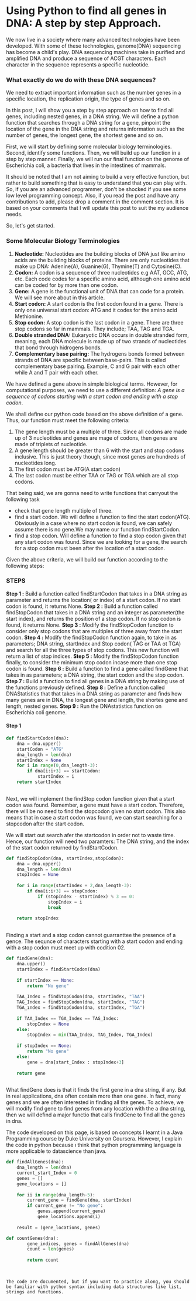 
# Using Python to find all genes in DNA: A step by step Approach.

We now live in a society where many advanced technologies have been developed. With some of these technologies, genome(DNA) sequencing has become a child's play. DNA sequencing machines take in purified and amplified DNA and produce a sequence of ACGT characters. Each character in the sequence represents a specific nucleotide.

### What exactly do we do with these DNA sequences?  
We need to extract important information such as the number genes in a specific location, the replication origin, the type of genes and so on. 

In this post, I will show you a step by step approach on how to find all genes, including nested genes, in a DNA string. We will define a python function that searches through a DNA string for a gene, pinpoint the location of the gene in the DNA string and returns information such as the number of genes, the longest gene, the shortest gene and so on.

First, we will start by defining some molecular biology terminologies. Second, identify some functions. Then, we will build up our function in a step by step manner. Finally, we will run our final function on the genome of Escherichia coli, a bacteria that lives in the intestines of mammals. 

It should be noted that I am not aiming to build a very effective function, but rather to build something that is easy to understand that you can play with. So, if you are an advanced programmer, don't be shocked if you see some low level programming concept. Also, if you read the post and have any contributions to add, please drop a comment in the comment section. It is based on your comments that I will update this post to suit the my audience needs.  

So, let's get started.

### Some Molecular Biology Terminologies  
1. **Nucleotide:** Nucleotides are the building blocks of DNA just like amino acids are the building blocks of proteins. There are only nucleotides that make up DNA: Adenine(A), Guanine(G), Thymine(T) and Cytosine(C).
2. **Codon:** A codon is a sequence of three nucleotides e.g AAT, GCC, ATG, etc. Each code codes for a specific amino acid, although one amino acid can be coded for by more than one codon.
3. **Gene:** A gene is the functional unit of DNA that can code for a protein. We will see more about in this article.
4. **Start codon:** A start codon is the first codon found in a gene. There is only one universal start codon: ATG and it codes for the amino acid Methionine.
5. **Stop codon:** A stop codon is the last codon in a gene. There are three stop codons so far in mammals. They include; TAA, TAG and TGA.
6. **Double stranded DNA:** Eukaryotic DNA occurs in double stranded form, meaning, each DNA molecule is made up of two strands of nucleotides that bond through hidrogens bonds.
7. **Complementary base pairing:** The hydrogens bonds formed between strands of DNA are specific between base-pairs. This is called complementary base pairing. Example, C and G pair with each other while A and T pair with each other. 

We have defined a gene above in simple biological terms. However, for computational purposes, we need to use a different definition:
_A gene is a sequence of codons starting with a start codon and ending with a stop codon_.

We shall define our python code based on the above definition of a gene. Thus, our function must meet the following criteria:  
1. The gene length must be a multiple of three. Since all codons are made up of 3 nucleotides and genes are mage of codons, then genes are made of triplets of nucleotide.
2. A gene length should be greater than 6 with the start and stop codons inclusive. This is just theory though, since most genes are hundreds of nucleotides long.
3. The first codon must be ATG(A start codon)
4. The last codon must be either TAA or TAG or TGA which are all stop codons.

That being said, we are gonna need to write functions that carryout the following task
* check that gene length multiple of three.
* find a start codon. We will define a function to find the start codon(ATG). Obviously in a case where no start codon is found, we can safely assume there is no gene.We may name our function findStartCodon.
* find a stop codon. Will define a function to find a stop codon given that any start codon was found. Since we are looking for a gene, the search for a stop codon must been after the location of a start codon.

Given the above criteria, we will build our function according to the following steps:  

### STEPS
**Step 1 :** Build a function called findStartCodon that takes in a DNA string as parameter and returns the location( or index) of a start codon. If no start codon is found, it returns None.
**Step 2 :** Build a function called findStopCodon that takes in a DNA string and an integer as parameter(the start index), and returns the position of a stop codon. If no stop codon is found, it returns None.
**Step 3 :** Modify the findStopCodon function to consider only stop codons that are multiples of three away from the start codon.
**Step 4 :** Modify the findStopCodon function again, to take in as parameters; DNA string, startIndex and Stop codon( TAG or TAA ot TGA) and search for all the three types of stop codons. This new function will return a list of stop indices.
**Step 5 :** Modify the findStopCodon function finally, to consider the minimum stop codon incase more than one stop codon is found. 
**Step 6 :** Build a function to find a gene called findGene that takes in as parameters; a DNA string, the start codon and the stop codon.
**Step 7 :** Build a function to find all genes in a DNA string by making use of the functions previously defined. 
**Step 8 :** Define a function called DNAStatistics that that takes in a DNA string as parameter and finds how many genes are in DNA, the longest gene and length, the shortes gene and length, nested genes.
**Step 9 :** Run the DNAstatistics function on Escherichia coli genome.

#### Step 1

```python
def findStartCodon(dna):
    dna = dna.upper()
    startCodon = "ATG"
    dna_length = len(dna)
    startIndex = None
    for i in range(0,dna_length-3):
        if dna[i:i+3] == startCodon:
            startIndex = i
    return startIndex
    
```


Next, we will implement the findStop codon function given that a start codon was found. Remember, a gene must have a start codon. Therefore, there will be no need to find the stopcodon given no start codon. This also means that in case a start codon was found, we can start searching for a stopcodon after the start codon. 

We will start out search afer the startcodon in order not to waste time. Hence, our function will need two paramters: The DNA string, and the index of the start codon returned by findStartCodon.



```python
def findStopCodon(dna, startIndex,stopCodon):
    dna = dna.upper()
    dna_length = len(dna)
    stopIndex = None
    
    for i in range(startIndex + 2,dna_length-3):
        if dna[i:i+3] == stopCodon:
            if (stopIndex - startIndex) % 3 == 0:
                stopIndex = i
                break
                
    return stopIndex
    
```

Finding a start and a stop codon cannot guarranttee the presence of a gence. The sequnce of characters starting with a start codon and ending with a stop codon must meet up with codition 02. 

```python
def findGene(dna):
    dna.upper()
    startIndex = findStartCodon(dna)
  
    if startIndex == None:
        return "No gene"
    
    TAA_Index = findStopCodon(dna, startIndex, "TAA")
    TAG_Index = findStopCodon(dna, startIndex, "TAG")
    TGA_ındex = findStopCodon(dna, startIndex, "TGA")
    
    if TAA_Index == TGA_Index == TAG_Index:
        stopIndex = None
    else:
        stopIndex = min(TAA_Index, TAG_Index, TGA_Index)
        
    if stopIndex == None:
        return "No gene"
    else:
        gene = dna[start_Index : stopIndex+3]
   
    return gene
        
  ```  
    
    
What findGene does is that it finds the first gene in a dna string, if any. But in real applications, dna often contain more than one gene. In fact, many genes and we are often interested in finding all the genes. To achieve, we will modify find gene to find genes from any location with the a dna string, then we will defind a major functio that calls findGene to find all the genes in dna.




The code developed on this page, is based on concepts I learnt in a Java Programming course by Duke University on Coursera. However, I explain the code in python because ı think that python programming language is more applicable to datascience than java.


```python
def findAllGenes(dna):
    dna_length = len(dna)
    current_start_Index = 0
    genes = []
    gene_locations = []
    
    for ii in range(dna_length-5):
        current_gene = findGene(dna, startIndex)
        if current_gene != "No gene":
            genes.append(current_gene)
            gene_locations.append(i)
            
    result = (gene_locations, genes)
```


```python
def countGenes(dna):
        gene_indices, genes = findAllGenes(dna)
        count = len(genes)
        
        return count
        
        
```




    The code are documented, but if you want to practice along, you should be familiar with python syntax including data structures like list, strings and functions.
    




